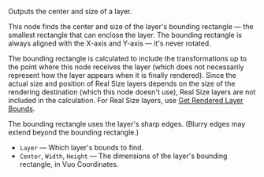 Outputs the center and size of a layer.

This node finds the center and size of the layer's bounding rectangle — the smallest rectangle that can enclose the layer.  The bounding rectangle is always aligned with the X-axis and Y-axis — it's never rotated.

The bounding rectangle is calculated to include the transformations up to the point where this node receives the layer (which does not necessarily represent how the layer appears when it is finally rendered).  Since the actual size and position of Real Size layers depends on the size of the rendering destination (which this node doesn't use), Real Size layers are not included in the calculation.  For Real Size layers, use [Get Rendered Layer Bounds](vuo-node://vuo.layer.bounds.rendered2).

The bounding rectangle uses the layer's sharp edges.  (Blurry edges may extend beyond the bounding rectangle.)

   - `Layer` — Which layer's bounds to find.
   - `Center`, `Width`, `Height` — The dimensions of the layer's bounding rectangle, in Vuo Coordinates.
